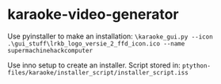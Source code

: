 # karaoke-video-generator

Use pyinstaller to make an installation:
`\karaoke_gui.py --icon .\gui_stuff\lrkb_logo_versie_2_ffd_icon.ico --name supermachinehackcomputer`

Use inno setup to create an installer. Script stored in:
`ptython-files/karaoke/installer_script/installer_script.iss`